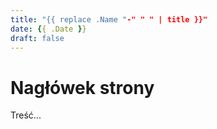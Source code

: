 ```yaml
---
title: "{{ replace .Name "-" " " | title }}"
date: {{ .Date }}
draft: false
---
```


# Nagłówek strony

Treść...
